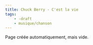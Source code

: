 ```yaml
---
title: Chuck Berry - C'est la vie
tags:
    - -draft
    - musique/chanson
---
```


Page créée automatiquement, mais vide.
